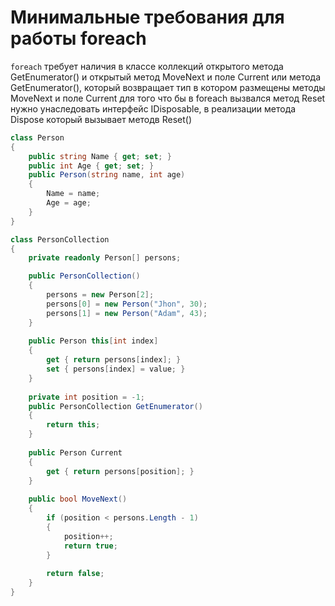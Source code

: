 # Минимальные требования для работы foreach
`foreach` требует наличия в классе коллекций открытого метода GetEnumerator() и открытый метод MoveNext и поле Current или метода GetEnumerator(), который возвращает тип в котором размещены методы MoveNext и поле Current для того что бы в foreach вызвался метод Reset нужно  унаследовать интерфейс IDisposable, в реализации метода Dispose который вызывает методв Reset()

```c#
class Person
{
    public string Name { get; set; }
    public int Age { get; set; }
    public Person(string name, int age)
    {
        Name = name;
        Age = age;
    }
}

class PersonCollection 
{
    private readonly Person[] persons;

    public PersonCollection()
    {
        persons = new Person[2];
        persons[0] = new Person("Jhon", 30);
        persons[1] = new Person("Adam", 43);
    }        
    
    public Person this[int index]
    {
        get { return persons[index]; }
        set { persons[index] = value; }
    }
    
    private int position = -1;
    public PersonCollection GetEnumerator()
    {
        return this;
    }
    
    public Person Current
    {
        get { return persons[position]; }
    }
    
    public bool MoveNext()
    {
        if (position < persons.Length - 1)
        {
            position++;
            return true;
        }
    
        return false;
    }
}
```

